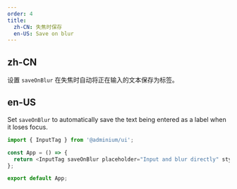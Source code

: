```yaml
---
order: 4
title:
  zh-CN: 失焦时保存
  en-US: Save on blur
---
```


## zh-CN

设置 `saveOnBlur` 在失焦时自动将正在输入的文本保存为标签。

## en-US

Set `saveOnBlur` to automatically save the text being entered as a label when it loses focus.

```js
import { InputTag } from '@adminium/ui';

const App = () => {
  return <InputTag saveOnBlur placeholder="Input and blur directly" style={{ maxWidth: 350 }} />;
};

export default App;
```
